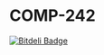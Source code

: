 COMP-242
========


[![Bitdeli Badge](https://d2weczhvl823v0.cloudfront.net/Semyonic/comp-242/trend.png)](https://bitdeli.com/free "Bitdeli Badge")

